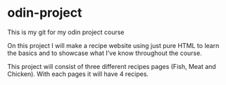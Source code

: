 # odin-project
This is my git for my odin project course

On this project I will make a recipe website using just pure HTML to learn the basics and to showcase what I've know throughout the course.

This project will consist of three different recipes pages (Fish, Meat and Chicken).
With each pages it will have 4 recipes.

